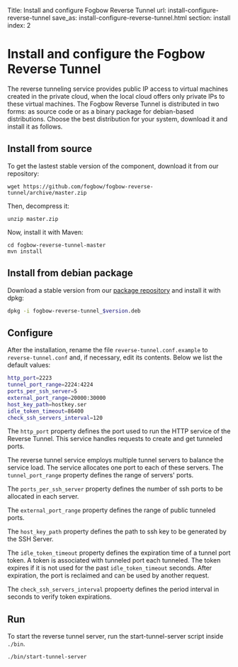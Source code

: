 Title: Install and configure Fogbow Reverse Tunnel
url: install-configure-reverse-tunnel
save_as: install-configure-reverse-tunnel.html
section: install
index: 2

Install and configure the Fogbow Reverse Tunnel
==========

The reverse tunneling service provides public IP access to virtual machines created in the private cloud, when the local cloud offers only private IPs to these virtual machines. The Fogbow Reverse Tunnel is distributed in two forms: as source code or as a binary package for debian-based distributions. Choose the best distribution for your system, download it and install it as follows.

## Install from source
To get the lastest stable version of the component, download it from our repository:

``` shell
wget https://github.com/fogbow/fogbow-reverse-tunnel/archive/master.zip
```

Then, decompress it:
``` shell
unzip master.zip
```

Now, install it with Maven:

```
cd fogbow-reverse-tunnel-master
mvn install
```

## Install from debian package

Download a stable version from our <a href="http://downloads.fogbowcloud.org/stable/debian/">package repository</a> and install it with dpkg:

```bash
dpkg -i fogbow-reverse-tunnel_$version.deb
```

## Configure
After the installation, rename the file ```reverse-tunnel.conf.example``` to ```reverse-tunnel.conf``` and, if necessary, edit its contents. Below we list the default values:
```bash
http_port=2223
tunnel_port_range=2224:4224
ports_per_ssh_server=5
external_port_range=20000:30000
host_key_path=hostkey.ser
idle_token_timeout=86400
check_ssh_servers_interval=120
```

The ```http_port``` property defines the port used to run the HTTP service of the Reverse Tunnel. This service handles requests to create and get tunneled ports.

The reverse tunnel service employs multiple tunnel servers to balance the service load. The service allocates one port to each of these servers. The ```tunnel_port_range``` property defines the range of servers' ports. 

The ```ports_per_ssh_server``` property defines the number of ssh ports to be allocated in each server.

The ```external_port_range``` property defines the range of public tunneled ports.

The ```host_key_path``` property defines the path to ssh key to be generated by the SSH Server.

The ```idle_token_timeout``` property defines the expiration time of a tunnel port token. A token is associated with tunneled port each tunneled. The token expires if it is not used for the past ```idle_token_timeout``` seconds. After expiration, the port is reclaimed and can be used by another request.

The ```check_ssh_servers_interval``` propoerty defines the period interval in seconds to verify token expirations.

## Run
To start the reverse tunnel server, run the start-tunnel-server script inside ```./bin```.
``` shell
./bin/start-tunnel-server
```
